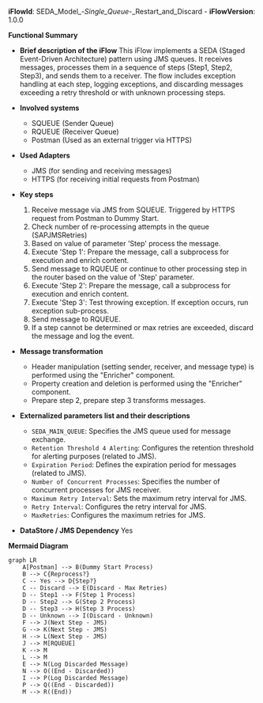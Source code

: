 **iFlowId**: SEDA_Model_-_Single_Queue_-_Restart_and_Discard - **iFlowVersion**: 1.0.0

**Functional Summary**

- **Brief description of the iFlow**
This iFlow implements a SEDA (Staged Event-Driven Architecture) pattern using JMS queues. It receives messages, processes them in a sequence of steps (Step1, Step2, Step3), and sends them to a receiver. The flow includes exception handling at each step, logging exceptions, and discarding messages exceeding a retry threshold or with unknown processing steps.

- **Involved systems**
    - SQUEUE (Sender Queue)
    - RQUEUE (Receiver Queue)
    - Postman (Used as an external trigger via HTTPS)

- **Used Adapters**
    - JMS (for sending and receiving messages)
    - HTTPS (for receiving initial requests from Postman)

- **Key steps**
    1. Receive message via JMS from SQUEUE. Triggered by HTTPS request from Postman to Dummy Start.
    2. Check number of re-processing attempts in the queue (SAPJMSRetries)
    3. Based on value of parameter 'Step' process the message.
    4. Execute 'Step 1': Prepare the message, call a subprocess for execution and enrich content.
    5. Send message to RQUEUE or continue to other processing step in the router based on the value of 'Step' parameter.
    6. Execute 'Step 2': Prepare the message, call a subprocess for execution and enrich content.
    7. Execute 'Step 3': Test throwing exception. If exception occurs, run exception sub-process. 
    8. Send message to RQUEUE.
    9. If a step cannot be determined or max retries are exceeded, discard the message and log the event.

- **Message transformation**
    -  Header manipulation (setting sender, receiver, and message type) is performed using the "Enricher" component.
    -  Property creation and deletion is performed using the "Enricher" component.
    -  Prepare step 2, prepare step 3 transforms messages.

- **Externalized parameters list and their descriptions**
    - `SEDA_MAIN_QUEUE`: Specifies the JMS queue used for message exchange.
    - `Retention Threshold 4 Alerting`: Configures the retention threshold for alerting purposes (related to JMS).
    - `Expiration Period`: Defines the expiration period for messages (related to JMS).
    - `Number of Concurrent Processes`: Specifies the number of concurrent processes for JMS receiver.
    - `Maximum Retry Interval`: Sets the maximum retry interval for JMS.
    - `Retry Interval`: Configures the retry interval for JMS.
    - `MaxRetries`: Configures the maximum retries for JMS.

- **DataStore / JMS Dependency**
Yes

**Mermaid Diagram**

```mermaid
graph LR
    A[Postman] --> B(Dummy Start Process)
    B --> C{Reprocess?}
    C -- Yes --> D{Step?}
    C -- Discard --> E(Discard - Max Retries)
    D -- Step1 --> F(Step 1 Process)
    D -- Step2 --> G(Step 2 Process)
    D -- Step3 --> H(Step 3 Process)
    D -- Unknown --> I(Discard - Unknown)
    F --> J(Next Step - JMS)
    G --> K(Next Step - JMS)
    H --> L(Next Step - JMS)
    J --> M[RQUEUE]
    K --> M
    L --> M
    E --> N(Log Discarded Message)
    N --> O((End - Discarded))
    I --> P(Log Discarded Message)
    P --> Q((End - Discarded))
    M --> R((End))
```
